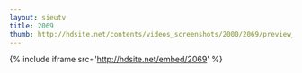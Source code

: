 ```yaml
---
layout: sieutv
title: 2069
thumb: http://hdsite.net/contents/videos_screenshots/2000/2069/preview_360p.mp4.jpg
---
```

{% include iframe src='http://hdsite.net/embed/2069' %}
 
